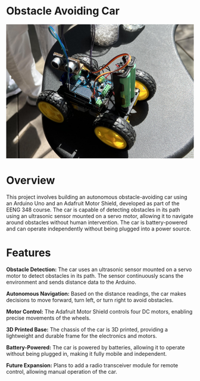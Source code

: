 # Obstacle Avoiding Car
![Obstacle Avoiding Car](https://github.com/yazansrayyes/ObstacleAvoidingCar/blob/main/assets/exhibit.jpg)


# Overview
This project involves building an autonomous obstacle-avoiding car using an Arduino Uno and an Adafruit Motor Shield, developed as part of the EENG 348 course. The car is capable of detecting obstacles in its path using an ultrasonic sensor mounted on a servo motor, allowing it to navigate around obstacles without human intervention. The car is battery-powered and can operate independently without being plugged into a power source.

# Features
**Obstacle Detection:** The car uses an ultrasonic sensor mounted on a servo motor to detect obstacles in its path. The sensor continuously scans the environment and sends distance data to the Arduino.

**Autonomous Navigation:** Based on the distance readings, the car makes decisions to move forward, turn left, or turn right to avoid obstacles.

**Motor Control:** The Adafruit Motor Shield controls four DC motors, enabling precise movements of the wheels.

**3D Printed Base:** The chassis of the car is 3D printed, providing a lightweight and durable frame for the electronics and motors.

**Battery-Powered:** The car is powered by batteries, allowing it to operate without being plugged in, making it fully mobile and independent.

**Future Expansion:** Plans to add a radio transceiver module for remote control, allowing manual operation of the car.


